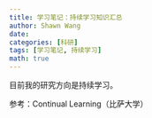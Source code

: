 ```yaml
---
title: 学习笔记：持续学习知识汇总
author: Shawn Wang
date: 
categories: [科研]
tags: [学习笔记, 持续学习]
math: true
---
```


目前我的研究方向是持续学习。



参考：Continual Learning（比萨大学）

